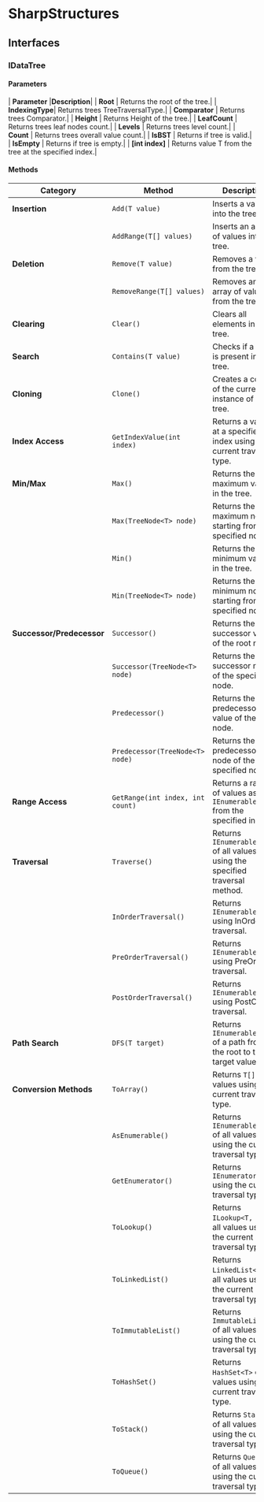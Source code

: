 # SharpStructures
  ## Interfaces
  ### IDataTree<T>  
#### Parameters
| **Parameter**   |**Description**|
| **Root**        | Returns the root of the tree.|
| **IndexingType**| Returns trees TreeTraversalType.|
| **Comparator**  | Returns trees Comparator.|
| **Height**      | Returns Height of the tree.|
| **LeafCount**   | Returns trees leaf nodes count.|
| **Levels**      | Returns trees level count.|
| **Count**       | Returns trees overall value count.|
| **IsBST**       | Returns if tree is valid.|
| **IsEmpty**     | Returns if tree is empty.|
| **[int index]** | Returns value T from the tree at the specified index.|
#### Methods
| **Category**            |**Method**|**Description**|
|-------------------------|-----------|----------------|
| **Insertion**           |`Add(T value)`| Inserts a value into the tree.|
|                         |`AddRange(T[] values)`| Inserts an array of values into the tree.|
| **Deletion**            |`Remove(T value)`| Removes a value from the tree.|
|                         |`RemoveRange(T[] values)`| Removes an array of values from the tree.|
| **Clearing**            |`Clear()`| Clears all elements in the tree.|
| **Search**              |`Contains(T value)`| Checks if a value is present in the tree.|
| **Cloning**             |`Clone()`| Creates a copy of the current instance of the tree.|
| **Index Access**        |`GetIndexValue(int index)`| Returns a value at a specified index using the current traversal type.|
| **Min/Max**             |`Max()`| Returns the maximum value in the tree.|
|                         |`Max(TreeNode<T> node)`| Returns the maximum node starting from the specified node.|
|                         |`Min()`| Returns the minimum value in the tree.|
|                         |`Min(TreeNode<T> node)`| Returns the minimum node starting from the specified node.|
| **Successor/Predecessor**|`Successor()`| Returns the successor value of the root node.|
|                         | `Successor(TreeNode<T> node)`| Returns the successor node of the specified node.|
|                         |`Predecessor()`| Returns the predecessor value of the root node.|
|                         |`Predecessor(TreeNode<T> node)`| Returns the predecessor node of the specified node.|
| **Range Access**        |`GetRange(int index, int count)`| Returns a range of values as `IEnumerable<T>` from the specified index.|
| **Traversal**           |`Traverse()`| Returns `IEnumerable<T>` of all values using the specified traversal method.|
|                         |`InOrderTraversal()`| Returns `IEnumerable<T>` using InOrder traversal.|
|                         |`PreOrderTraversal()`| Returns `IEnumerable<T>` using PreOrder traversal.|
|                         |`PostOrderTraversal()`| Returns `IEnumerable<T>` using PostOrder traversal.|
| **Path Search**         |`DFS(T target)`| Returns `IEnumerable<T>` of a path from the root to the target value.|
| **Conversion Methods**  |`ToArray()`| Returns `T[]` of all values using the current traversal type.|
|                         |`AsEnumerable()`| Returns `IEnumerable<T>` of all values using the current traversal type.|
|                         |`GetEnumerator()`| Returns `IEnumerator<T>` using the current traversal type.|
|                         |`ToLookup()`| Returns `ILookup<T, T>` of all values using the current traversal type.|
|                         |`ToLinkedList()`| Returns `LinkedList<T>` of all values using the current traversal type.|
|                         |`ToImmutableList()`| Returns `ImmutableList<T>` of all values using the current traversal type.|
|                         |`ToHashSet()`| Returns `HashSet<T>` of all values using the current traversal type.|
|                         |`ToStack()`| Returns `Stack<T>` of all values using the current traversal type.|
|                         |`ToQueue()`| Returns `Queue<T>` of all values using the current traversal type.|

